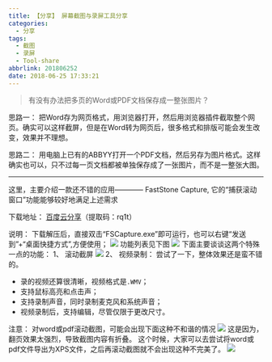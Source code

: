 ```yaml
---
title: 【分享】 屏幕截图与录屏工具分享
categories:
  - 分享
tags:
  - 截图
  - 录屏
  - Tool-share
abbrlink: 201806252
date: 2018-06-25 17:33:21
---
```


> 有没有办法把多页的Word或PDF文档保存成一整张图片？

思路一：
把Word存为网页格式，用浏览器打开，然后用浏览器插件截取整个网页。确实可以这样截屏，但是在Word转为网页后，很多格式和排版可能会发生改变，效果并不理想。

思路二：
用电脑上已有的ABBYY打开一个PDF文档，然后另存为图片格式。这样确实也可以，只不过每一页文档都被单独保存成了一张图片，而不是一整张大图。

---

这里，主要介绍一款还不错的应用———— FastStone Capture, 它的“捕获滚动窗口”功能能够较好地满足上述需求

下载地址：
[百度云分享](https://pan.baidu.com/s/1umdpPUR95f48bOXhrBPDlQ)（提取码：rq1t）

说明：
下载解压后，直接双击“FSCapture.exe”即可运行，也可以右键“发送到”+“桌面快捷方式”,方便使用；
![](http://p7n85i5tr.bkt.clouddn.com/zhouie/img/jt&lp/1.png)
功能列表见下图
![](http://p7n85i5tr.bkt.clouddn.com/zhouie/img/jt&lp/2.png)
下面主要谈谈这两个特殊一点的功能：
1、 滚动截屏
![](http://p7n85i5tr.bkt.clouddn.com/zhouie/img/jt&lp/3.gif)
2、 视频录制：
尝试了一下，整体效果还是蛮不错的。
* 录的视频还算很清晰，视频格式是`.WMV`；
* 支持鼠标高亮和点击声；
* 支持录制声音，同时录制麦克风和系统声音；
* 视频录制后，支持编辑，尽管仅限于更改尺寸。

注意：
对word或pdf滚动截图，可能会出现下面这种不和谐的情况
![](http://p7n85i5tr.bkt.clouddn.com/zhouie/img/jt&lp/4.png)
这是因为，翻页效果太强烈，导致截图内容有折叠。
这个时候，大家可以去尝试将word或pdf文件导出为XPS文件，之后再滚动截图就不会出现这种不完美了。
![](http://p7n85i5tr.bkt.clouddn.com/zhouie/img/jt&lp/5.png)


